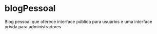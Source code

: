 # blogPessoal
Blog pessoal que oferece interface pública para usuários e uma interface privda para administradores.
